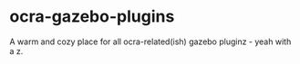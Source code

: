 # ocra-gazebo-plugins

A warm and cozy place for all ocra-related(ish) gazebo pluginz - yeah with a z.
